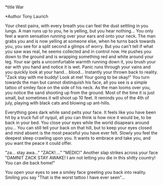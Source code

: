 *title War

*Author Tony Laurich

Your chest pains, with every breath you can feel the dust settling in you lungs. A man runs up to you, he is yelling, but you hear nothing... You only feel a warm sensation running over your ears and onto your neck. The man grabs you and is now yelling at someone else, when he turns back towards you, you see for a split second a glimps of worry. But you can't tell if what you saw was real, he seems collected and in control now. He pushes you down to the ground and is wrapping something red and white around your leg. Your ear gets a uncomfurtable warmth running down it, you brush your ear with you hand and notice it is wet. Panic runs through your vains and you quickly look at your hand... blood... Instantly your thrown back to reality. "Zack stay with me buddy! Look at me! Your going to be okay!" You turn towards the man but cannot distinquish his face, all you see is a simple tattoo of smiley face on the side of his neck. 
As the man looms over you, you notice the sand shooting up from the ground. Most of the time it is just small, but sometimes it will shoot up 10 feet. It reminds you of the 4th of july, playing with black cats and blowing up ant-hills.

Everything goes dark while sand pelts your face. It feels like you have been hit by a truck full of nyquil, all you can think is how nice it would be, to be back in your bed. You close your eyes while the world disapears around you... You can still tell your back on that hill, but to keep your eyes closed and mind absent is the most peaceful you have ever felt. Slowly you feel the deepest sleep crawling upon you. It wants to embrace and take you, and you want the peace it could offer.

"za... stay awa..." "ZACK!...." "MEDIC!" Another slap strikes across your face "DAMNIT ZACK STAY AWAKE! I am not letting you die in this shitty country! You can die back home!"

You open your eyes to see a smiley face greeting you back into reality. Smiling you say "That is the worst tattoo I have ever seen"...
